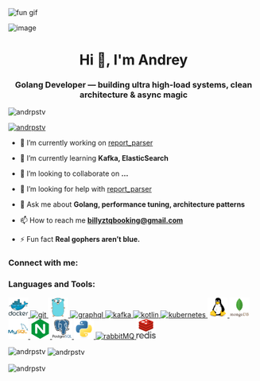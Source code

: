 <img src="https://i.giphy.com/media/26tnahvHbOf16adJS/giphy.webp" alt="fun gif" width="500"/>

<img width="500" height="282" alt="image" src="https://github.com/user-attachments/assets/bea0c69a-ac60-43cc-88ee-70c22f84d555" /><h1 align="center">Hi 👋, I'm Andrey</h1>
<h3 align="center">Golang Developer — building ultra high-load systems, clean architecture & async magic</h3>

<p align="left"> <img src="https://komarev.com/ghpvc/?username=andrpstv&label=Profile%20views&color=0e75b6&style=flat" alt="andrpstv" /> </p>

<p align="left"> <a href="https://github.com/ryo-ma/github-profile-trophy"><img src="https://github-profile-trophy.vercel.app/?username=andrpstv" alt="andrpstv" /></a> </p>

- 🔭 I’m currently working on [report_parser](https://github.com/andrpstv/report_parser)

- 🌱 I’m currently learning **Kafka, ElasticSearch**

- 👯 I’m looking to collaborate on **...**

- 🤝 I’m looking for help with [report_parser](https://github.com/andrpstv/report_parser)

- 💬 Ask me about **Golang, performance tuning, architecture patterns**

- 📫 How to reach me **billyztqbooking@gmail.com**

- ⚡ Fun fact **Real gophers aren’t blue.**

<h3 align="left">Connect with me:</h3>
<p align="left">
</p>

<h3 align="left">Languages and Tools:</h3>
<p align="left"> <a href="https://www.docker.com/" target="_blank" rel="noreferrer"> <img src="https://raw.githubusercontent.com/devicons/devicon/master/icons/docker/docker-original-wordmark.svg" alt="docker" width="40" height="40"/> </a> <a href="https://git-scm.com/" target="_blank" rel="noreferrer"> <img src="https://www.vectorlogo.zone/logos/git-scm/git-scm-icon.svg" alt="git" width="40" height="40"/> </a> <a href="https://golang.org" target="_blank" rel="noreferrer"> <img src="https://raw.githubusercontent.com/devicons/devicon/master/icons/go/go-original.svg" alt="go" width="40" height="40"/> </a> <a href="https://graphql.org" target="_blank" rel="noreferrer"> <img src="https://www.vectorlogo.zone/logos/graphql/graphql-icon.svg" alt="graphql" width="40" height="40"/> </a> <a href="https://kafka.apache.org/" target="_blank" rel="noreferrer"> <img src="https://www.vectorlogo.zone/logos/apache_kafka/apache_kafka-icon.svg" alt="kafka" width="40" height="40"/> </a> <a href="https://kotlinlang.org" target="_blank" rel="noreferrer"> <img src="https://www.vectorlogo.zone/logos/kotlinlang/kotlinlang-icon.svg" alt="kotlin" width="40" height="40"/> </a> <a href="https://kubernetes.io" target="_blank" rel="noreferrer"> <img src="https://www.vectorlogo.zone/logos/kubernetes/kubernetes-icon.svg" alt="kubernetes" width="40" height="40"/> </a> <a href="https://www.linux.org/" target="_blank" rel="noreferrer"> <img src="https://raw.githubusercontent.com/devicons/devicon/master/icons/linux/linux-original.svg" alt="linux" width="40" height="40"/> </a> <a href="https://www.mongodb.com/" target="_blank" rel="noreferrer"> <img src="https://raw.githubusercontent.com/devicons/devicon/master/icons/mongodb/mongodb-original-wordmark.svg" alt="mongodb" width="40" height="40"/> </a> <a href="https://www.mysql.com/" target="_blank" rel="noreferrer"> <img src="https://raw.githubusercontent.com/devicons/devicon/master/icons/mysql/mysql-original-wordmark.svg" alt="mysql" width="40" height="40"/> </a> <a href="https://www.nginx.com" target="_blank" rel="noreferrer"> <img src="https://raw.githubusercontent.com/devicons/devicon/master/icons/nginx/nginx-original.svg" alt="nginx" width="40" height="40"/> </a> <a href="https://www.postgresql.org" target="_blank" rel="noreferrer"> <img src="https://raw.githubusercontent.com/devicons/devicon/master/icons/postgresql/postgresql-original-wordmark.svg" alt="postgresql" width="40" height="40"/> </a> <a href="https://www.python.org" target="_blank" rel="noreferrer"> <img src="https://raw.githubusercontent.com/devicons/devicon/master/icons/python/python-original.svg" alt="python" width="40" height="40"/> </a> <a href="https://www.rabbitmq.com" target="_blank" rel="noreferrer"> <img src="https://www.vectorlogo.zone/logos/rabbitmq/rabbitmq-icon.svg" alt="rabbitMQ" width="40" height="40"/> </a> <a href="https://redis.io" target="_blank" rel="noreferrer"> <img src="https://raw.githubusercontent.com/devicons/devicon/master/icons/redis/redis-original-wordmark.svg" alt="redis" width="40" height="40"/> </a> </p>

<p><img align="left" src="https://github-readme-stats.vercel.app/api/top-langs?username=andrpstv&show_icons=true&locale=en&layout=compact" alt="andrpstv" /></p>

<p>&nbsp;<img align="center" src="https://github-readme-stats.vercel.app/api?username=andrpstv&show_icons=true&locale=en" alt="andrpstv" /></p>

<p><img align="center" src="https://github-readme-streak-stats.herokuapp.com/?user=andrpstv&" alt="andrpstv" /></p>
